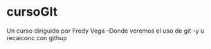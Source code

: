 # cursoGIt
Un curso diriguido por Fredy Vega 
-Donde veremos el uso de git 
-y u recaiconc con githup
